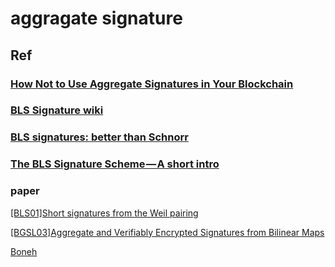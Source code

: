 # aggragate signature

## Ref

### [How Not to Use Aggregate Signatures in Your Blockchain](https://medium.com/@sergey_nog/how-not-to-use-aggregate-signatures-in-your-blockchain-63e05be2cbbe)

### [BLS Signature wiki](https://en.wikipedia.org/wiki/Boneh%E2%80%93Lynn%E2%80%93Shacham)

### [BLS signatures: better than Schnorr](https://medium.com/@snigirev.stepan/bls-signatures-better-than-schnorr-5a7fe30ea716)

### [The BLS Signature Scheme — A short intro](https://medium.com/chain-intelligence/the-bls-signature-scheme-a-short-intro-801c723afffa)



### paper

[[BLS01]Short signatures from the Weil pairing](https://www.iacr.org/archive/asiacrypt2001/22480516.pdf)

[[BGSL03]Aggregate and Verifiably Encrypted Signatures from Bilinear Maps](http://crypto.stanford.edu/~dabo/papers/aggreg.pdf)

[Boneh](http://crypto.stanford.edu/~dabo/pubs/pubs.html)